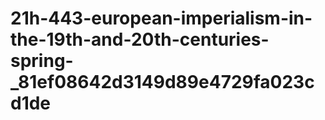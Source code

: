 # 21h-443-european-imperialism-in-the-19th-and-20th-centuries-spring-_81ef08642d3149d89e4729fa023cd1de